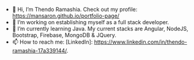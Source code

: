 - 👋 Hi, I’m Thendo Ramashia. Check out my profile: https://mansaron.github.io/portfolio-page/
- 👀 I’m working on establishing myself as a full stack developer.
- 🌱 I’m currently learning Java. My current stacks are Angular, NodeJS, Bootstrap, Firebase, MongoDB & JQuery.
- 📫 How to reach me: [LinkedIn]: https://www.linkedin.com/in/thendo-ramashia-17a339144/.

<!---
MansaRon/MansaRon is a ✨ special ✨ repository because its `README.md` (this file) appears on your GitHub profile.
You can click the Preview link to take a look at your changes.
--->
